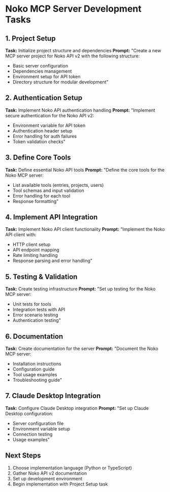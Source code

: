 # Noko MCP Server Development Tasks

## 1. Project Setup
**Task:** Initialize project structure and dependencies
**Prompt:** "Create a new MCP server project for Noko API v2 with the following structure:
- Basic server configuration
- Dependencies management
- Environment setup for API token
- Directory structure for modular development"

## 2. Authentication Setup
**Task:** Implement Noko API authentication handling
**Prompt:** "Implement secure authentication for the Noko API v2:
- Environment variable for API token
- Authentication header setup
- Error handling for auth failures
- Token validation checks"

## 3. Define Core Tools
**Task:** Define essential Noko API tools
**Prompt:** "Define the core tools for the Noko MCP server:
- List available tools (entries, projects, users)
- Tool schemas and input validation
- Error handling for each tool
- Response formatting"

## 4. Implement API Integration
**Task:** Implement Noko API client functionality
**Prompt:** "Implement the Noko API client with:
- HTTP client setup
- API endpoint mapping
- Rate limiting handling
- Response parsing and error handling"

## 5. Testing & Validation
**Task:** Create testing infrastructure
**Prompt:** "Set up testing for the Noko MCP server:
- Unit tests for tools
- Integration tests with API
- Error scenario testing
- Authentication testing"

## 6. Documentation
**Task:** Create documentation for the server
**Prompt:** "Document the Noko MCP server:
- Installation instructions
- Configuration guide
- Tool usage examples
- Troubleshooting guide"

## 7. Claude Desktop Integration
**Task:** Configure Claude Desktop integration
**Prompt:** "Set up Claude Desktop configuration:
- Server configuration file
- Environment variable setup
- Connection testing
- Usage examples"

## Next Steps
1. Choose implementation language (Python or TypeScript)
2. Gather Noko API v2 documentation
3. Set up development environment
4. Begin implementation with Project Setup task 